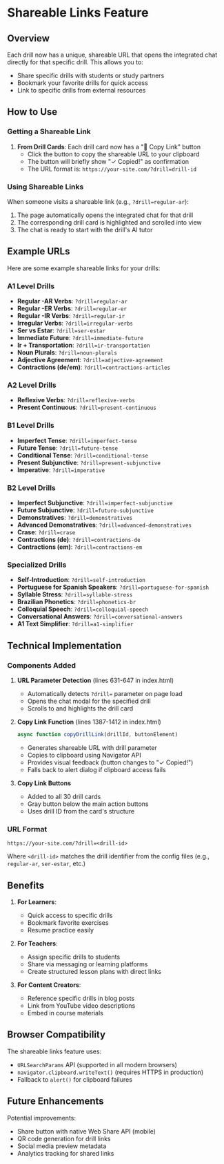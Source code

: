 # Shareable Links Feature

## Overview

Each drill now has a unique, shareable URL that opens the integrated chat directly for that specific drill. This allows you to:
- Share specific drills with students or study partners
- Bookmark your favorite drills for quick access
- Link to specific drills from external resources

## How to Use

### Getting a Shareable Link

1. **From Drill Cards**: Each drill card now has a "🔗 Copy Link" button
   - Click the button to copy the shareable URL to your clipboard
   - The button will briefly show "✓ Copied!" as confirmation
   - The URL format is: `https://your-site.com/?drill=drill-id`

### Using Shareable Links

When someone visits a shareable link (e.g., `?drill=regular-ar`):
1. The page automatically opens the integrated chat for that drill
2. The corresponding drill card is highlighted and scrolled into view
3. The chat is ready to start with the drill's AI tutor

## Example URLs

Here are some example shareable links for your drills:

### A1 Level Drills
- **Regular -AR Verbs**: `?drill=regular-ar`
- **Regular -ER Verbs**: `?drill=regular-er`
- **Regular -IR Verbs**: `?drill=regular-ir`
- **Irregular Verbs**: `?drill=irregular-verbs`
- **Ser vs Estar**: `?drill=ser-estar`
- **Immediate Future**: `?drill=immediate-future`
- **Ir + Transportation**: `?drill=ir-transportation`
- **Noun Plurals**: `?drill=noun-plurals`
- **Adjective Agreement**: `?drill=adjective-agreement`
- **Contractions (de/em)**: `?drill=contractions-articles`

### A2 Level Drills
- **Reflexive Verbs**: `?drill=reflexive-verbs`
- **Present Continuous**: `?drill=present-continuous`

### B1 Level Drills
- **Imperfect Tense**: `?drill=imperfect-tense`
- **Future Tense**: `?drill=future-tense`
- **Conditional Tense**: `?drill=conditional-tense`
- **Present Subjunctive**: `?drill=present-subjunctive`
- **Imperative**: `?drill=imperative`

### B2 Level Drills
- **Imperfect Subjunctive**: `?drill=imperfect-subjunctive`
- **Future Subjunctive**: `?drill=future-subjunctive`
- **Demonstratives**: `?drill=demonstratives`
- **Advanced Demonstratives**: `?drill=advanced-demonstratives`
- **Crase**: `?drill=crase`
- **Contractions (de)**: `?drill=contractions-de`
- **Contractions (em)**: `?drill=contractions-em`

### Specialized Drills
- **Self-Introduction**: `?drill=self-introduction`
- **Portuguese for Spanish Speakers**: `?drill=portuguese-for-spanish`
- **Syllable Stress**: `?drill=syllable-stress`
- **Brazilian Phonetics**: `?drill=phonetics-br`
- **Colloquial Speech**: `?drill=colloquial-speech`
- **Conversational Answers**: `?drill=conversational-answers`
- **A1 Text Simplifier**: `?drill=a1-simplifier`

## Technical Implementation

### Components Added

1. **URL Parameter Detection** (lines 631-647 in index.html)
   - Automatically detects `?drill=` parameter on page load
   - Opens the chat modal for the specified drill
   - Scrolls to and highlights the drill card

2. **Copy Link Function** (lines 1387-1412 in index.html)
   ```javascript
   async function copyDrillLink(drillId, buttonElement)
   ```
   - Generates shareable URL with drill parameter
   - Copies to clipboard using Navigator API
   - Provides visual feedback (button changes to "✓ Copied!")
   - Falls back to alert dialog if clipboard access fails

3. **Copy Link Buttons**
   - Added to all 30 drill cards
   - Gray button below the main action buttons
   - Uses drill ID from the card's structure

### URL Format

```
https://your-site.com/?drill=<drill-id>
```

Where `<drill-id>` matches the drill identifier from the config files (e.g., `regular-ar`, `ser-estar`, etc.)

## Benefits

1. **For Learners**:
   - Quick access to specific drills
   - Bookmark favorite exercises
   - Resume practice easily

2. **For Teachers**:
   - Assign specific drills to students
   - Share via messaging or learning platforms
   - Create structured lesson plans with direct links

3. **For Content Creators**:
   - Reference specific drills in blog posts
   - Link from YouTube video descriptions
   - Embed in course materials

## Browser Compatibility

The shareable links feature uses:
- `URLSearchParams` API (supported in all modern browsers)
- `navigator.clipboard.writeText()` (requires HTTPS in production)
- Fallback to `alert()` for clipboard failures

## Future Enhancements

Potential improvements:
- Share button with native Web Share API (mobile)
- QR code generation for drill links
- Social media preview metadata
- Analytics tracking for shared links
